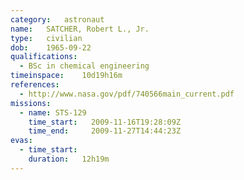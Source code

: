```yaml
---
category:	astronaut
name:	SATCHER, Robert L., Jr.
type:	civilian
dob:	1965-09-22
qualifications:
  - BSc in chemical engineering
timeinspace:	10d19h16m
references:
  - http://www.nasa.gov/pdf/740566main_current.pdf
missions:
  - name: STS-129
    time_start:   2009-11-16T19:28:09Z
    time_end:     2009-11-27T14:44:23Z
evas:
  - time_start: 
    duration:   12h19m
---
```

